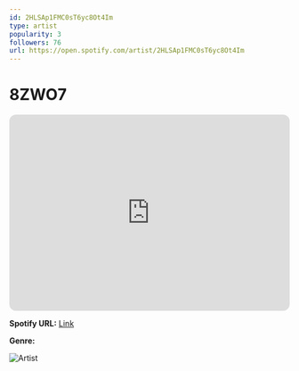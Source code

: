 ```yaml
---
id: 2HLSAp1FMC0sT6yc8Ot4Im
type: artist
popularity: 3
followers: 76
url: https://open.spotify.com/artist/2HLSAp1FMC0sT6yc8Ot4Im
---
```

# 8ZWO7

<iframe style="border-radius:12px" src="https://open.spotify.com/embed/artist/2HLSAp1FMC0sT6yc8Ot4Im" width="100%" height="352" frameBorder="0" allowfullscreen="" allow="autoplay; clipboard-write; encrypted-media; fullscreen; picture-in-picture" loading="lazy"></iframe>

**Spotify URL:** [Link](https://open.spotify.com/artist/2HLSAp1FMC0sT6yc8Ot4Im)

**Genre:** 

![Artist](https://i.scdn.co/image/ab6761610000e5eb7936356452f35f239d28b271)
